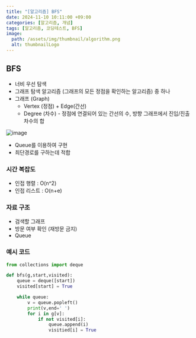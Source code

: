 ```yaml
---
title: "[알고리즘] BFS"
date: 2024-11-10 10:11:00 +09:00
categories: [알고리즘, 개념]
tags: [알고리즘, 코딩테스트, BFS]
image:
  path: /assets/img/thumbnail/algorithm.png
  alt: thumbnailLogo
---
```


## BFS
- 너비 우선 탐색
- 그래프 탐색 알고리즘 (그래프의 모든 정점을 확인하는 알고리즘) 중 하나
- 그래프 (Graph)
    - Vertex (정점) + Edge(간선)
    - Degree (차수) - 정점에 연결되어 있는 간선의 수, 방향 그래프에서 진입/진출 차수의 합

![image](https://github.com/user-attachments/assets/7000f923-a825-47ab-83c3-6e62d48e3186)

- Queue를 이용하여 구현
- 최단경로를 구하는데 적합

### 시간 복잡도

- 인접 행렬 : O(n^2)
- 인접 리스트 : O(n+e)

### 자료 구조

- 검색할 그래프
- 방문 여부 확인 (재방문 금지)
- Queue

### 예시 코드

```python
from collections import deque

def bfs(g,start,visited):
    queue = deque([start])
	visited[start] = True

	while queue:
		v = queue.popleft()
		print(v,end=' ')
		for i in g[v]:
			if not visited[i]:
				queue.append(i)
				visitied[i] = True
```